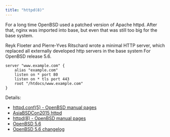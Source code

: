 ```yaml
---
title: "httpd(8)"
---
```


For a long time OpenBSD used a patched version of Apache httpd. After that,
nginx was imported into base, but even that was still too big for the base
system.

Reyk Floeter and Pierre-Yves Ritschard wrote a minimal HTTP
server, which replaced all externally developed http servers in the base system
For OpenBSD release 5.6.

```
server "www.example.com" {
    alias "example.com"
    listen on * port 80
    listen on * tls port 443
    root "/htdocs/www.example.com"
}
```

Details:

* [httpd.conf(5) - OpenBSD manual pages](https://man.openbsd.org/httpd.conf.5)
* [AsiaBSDCon2015 httpd](http://www.openbsd.org/papers/httpd-asiabsdcon2015.pdf)
* [httpd(8) - OpenBSD manual pages](https://man.openbsd.org/httpd.8)
* [OpenBSD 5.6](https://www.openbsd.org/56.html)
* [OpenBSD 5.6 changelog](https://www.openbsd.org/plus56.html)
